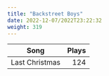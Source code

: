 ```yaml
---
title: "Backstreet Boys"
date: 2022-12-07/2022T23:22:32
weight: 319
---
```




 Song | Plays 
----- | -----:
Last Christmas | 124
